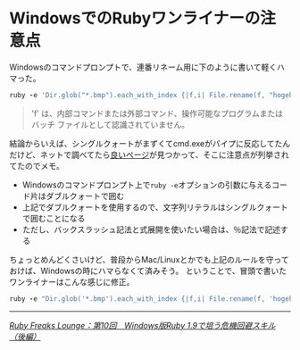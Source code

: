 # <span>Windowsでの</span><span>Rubyワンライナーの注意点</span>

Windowsのコマンドプロンプトで、連番リネーム用に下のように書いて軽くハマった。

~~~ ruby
ruby -e 'Dir.glob("*.bmp").each_with_index {|f,i| File.rename(f, "hogehoge" + (i+1).to_s + ".bmp")}'
~~~

> 'f' は、内部コマンドまたは外部コマンド、操作可能なプログラムまたはバッチ ファイルとして認識されていません。

結論からいえば、シングルクォートがまずくてcmd.exeがパイプに反応してたんだけど、ネットで調べてたら[良いページ](http://gihyo.jp/dev/serial/01/ruby/0010?page=1)が見つかって、そこに注意点が列挙されてたのでメモ。

- Windowsのコマンドプロンプト上で`ruby -e`オプションの引数に与えるコード片はダブルクォートで囲む
- 上記でダブルクォートを使用するので、文字列リテラルはシングルクォートで囲むことになる
- ただし、バックスラッシュ記法と式展開を使いたい場合は、％記法で記述する

ちょっとめんどくさいけど、普段からMac/Linuxとかでも上記のルールを守っておけば、Windowsの時にハマらなくて済みそう。
ということで、冒頭で書いたワンライナーはこんな感じに修正。

~~~ ruby
ruby -e "Dir.glob('*.bmp').each_with_index {|f,i| File.rename(f, 'hogehoge' + (i+1).to_s + '.bmp')}"
~~~

* * *

<cite>[Ruby Freaks Lounge：第10回　Windows版Ruby 1.9で培う危機回避スキル（後編）](http://gihyo.jp/dev/serial/01/ruby/0010?page=1)</cite>
